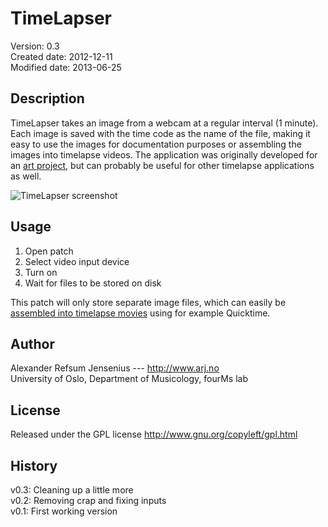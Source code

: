 # TimeLapser

Version: 	   0.3  
Created date:  2012-12-11  
Modified date: 2013-06-25  

## Description

TimeLapser takes an image from a webcam at a regular interval (1 minute). Each image is saved with the time code as the name of the file, making it easy to use the images for documentation purposes or assembling the images into timelapse videos. The application was originally developed for an [art project](http://www.arj.no/2013/06/25/timelapser/), but can probably be useful for other timelapse applications as well. 

![TimeLapser screenshot](https://raw.github.com/alexarje/TimeLapser/master/documentation/TimeLapser-screenshot.png)

## Usage

1. Open patch
2. Select video input device
3. Turn on
4. Wait for files to be stored on disk

This patch will only store separate image files, which can easily be [assembled into timelapse movies](http://documentation.apple.com/en/finalcutpro/usermanual/index.html#chapter=26%26section=6%26tasks=true) using for example Quicktime. 


## Author

Alexander Refsum Jensenius  --- http://www.arj.no  
University of Oslo, Department of Musicology, fourMs lab


## License

Released under the GPL license
http://www.gnu.org/copyleft/gpl.html



## History

v0.3: Cleaning up a little more  
v0.2: Removing crap and fixing inputs  
v0.1: First working version  